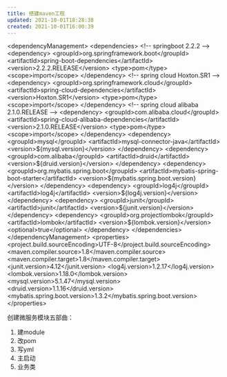 ```yaml
---
title: 搭建maven工程
updated: 2021-10-01T18:28:38
created: 2021-10-01T16:00:39
---
```


\<dependencyManagement\>
\<dependencies\>
\<!-- springboot 2.2.2 --\>
\<dependency\>
\<groupId\>org.springframework.boot\</groupId\>
\<artifactId\>spring-boot-dependencies\</artifactId\>
\<version\>2.2.2.RELEASE\</version\>
\<type\>pom\</type\>
\<scope\>import\</scope\>
\</dependency\>
\<!-- spring cloud Hoxton.SR1 --\>
\<dependency\>
\<groupId\>org.springframework.cloud\</groupId\>
\<artifactId\>spring-cloud-dependencies\</artifactId\>
\<version\>Hoxton.SR1\</version\>
\<type\>pom\</type\>
\<scope\>import\</scope\>
\</dependency\>
\<!-- spring cloud alibaba 2.1.0.RELEASE --\>
\<dependency\>
\<groupId\>com.alibaba.cloud\</groupId\>
\<artifactId\>spring-cloud-alibaba-dependencies\</artifactId\>
\<version\>2.1.0.RELEASE\</version\>
\<type\>pom\</type\>
\<scope\>import\</scope\>
\</dependency\>
\<dependency\>
\<groupId\>mysql\</groupId\>
\<artifactId\>mysql-connector-java\</artifactId\>
\<version\>\${mysql.version}\</version\>
\</dependency\>
\<dependency\>
\<groupId\>com.alibaba\</groupId\>
\<artifactId\>druid\</artifactId\>
\<version\>\${druid.version}\</version\>
\</dependency\>
\<dependency\>
\<groupId\>org.mybatis.spring.boot\</groupId\>
\<artifactId\>mybatis-spring-boot-starter\</artifactId\>
\<version\>\${mybatis.spring.boot.version}\</version\>
\</dependency\>
\<dependency\>
\<groupId\>log4j\</groupId\>
\<artifactId\>log4j\</artifactId\>
\<version\>\${log4j.version}\</version\>
\</dependency\>
\<dependency\>
\<groupId\>junit\</groupId\>
\<artifactId\>junit\</artifactId\>
\<version\>\${junit.version}\</version\>
\</dependency\>
\<dependency\>
\<groupId\>org.projectlombok\</groupId\>
\<artifactId\>lombok\</artifactId\>
\<version\>\${lombok.version}\</version\>
\<optional\>true\</optional\>
\</dependency\>
\</dependencies\>
\</dependencyManagement\>
\<properties\>
\<project.build.sourceEncoding\>UTF-8\</project.build.sourceEncoding\>
\<maven.compiler.source\>1.8\</maven.compiler.source\>
\<maven.compiler.target\>1.8\</maven.compiler.target\>
\<junit.version\>4.12\</junit.version\>
\<log4j.version\>1.2.17\</log4j.version\>
\<lombok.version\>1.18.0\</lombok.version\>
\<mysql.version\>5.1.47\</mysql.version\>
\<druid.version\>1.1.16\</druid.version\>
\<mybatis.spring.boot.version\>1.3.2\</mybatis.spring.boot.version\>
\</properties\>

创建微服务模块五部曲：
1.  建module
2.  改pom
3.  写yml
4.  主启动
5.  业务类
